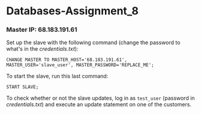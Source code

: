 # Databases-Assignment_8
### Master IP: 68.183.191.61 
Set up the slave with the following command (change the password to what's in the *credentials.txt*):
```mysql
CHANGE MASTER TO MASTER_HOST='68.183.191.61', MASTER_USER='slave_user', MASTER_PASSWORD='REPLACE_ME';
```
To start the slave, run this last command:
```mysql
START SLAVE;
```
To check whether or not the slave updates, log in as ```test_user``` (password in *credentials.txt*) and execute an update statement on one of the customers.
